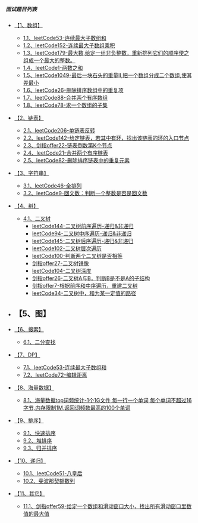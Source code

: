 ##### 面试题目列表
* [【1、数组】]()
    - [1.1、leetCode53-连续最大子数组和](../com/libin/leetcode_cn_algorithm/_0053_maxSubArray.java)
    - [1.2、leetCode152-连续最大子数组乘积]()
    - [1.3、leetCode179-最大数,给定一组非负整数，重新排列它们的顺序使之组成一个最大的整数。]()
    - [1.4、leetCode1-两数之和](../com/libin/leetcode_cn_algorithm/_0001_twoSum.java)
    - [1.5、leetCode1049-最后一块石头的重量II,把一个数组分成二个数组,使其差最小](01背包最小差值.md)
    - [1.6、leetCode26-删除排序数组中的重复项](../com/libin/leetcode_cn_algorithm/_0026_removeDuplicates.java)
    - [1.7、leetCode88-合并两个有序数组](../com/libin/leetcode_cn_algorithm/_0088_merge.java)
    - [1.8、leetCode78-求一个数组的子集]()

* [【2、链表】]()
    - [2.1、leetCode206-单链表反转]()
    - [2.2、leetCode142-给定链表，若其中有环，找出该链表的环的入口节点]()
    - [2.3、剑指offer22-链表倒数第K个节点]()
    - [2.4、leetCode21-合并两个有序链表](../com/libin/leetcode_cn_algorithm/_0021_mergeTwoLists.java)
    - [2.5、leetCode82-删除排序链表中的重复元素](../com/libin/leetcode_cn_algorithm/_0083_deleteDuplicates.java)

* [【3、字符串】]()
    - [3.1、leetCode46-全排列](../com/libin/leetcode_cn_algorithm/_0046_permute.java)
    - [3.2、leetCode9-回文数：判断一个整数是否是回文数]()

* [【4、树】]()
    - [4.1、二叉树]()
        - [leetCode144-二叉树前序遍历-递归&非递归]()
        - [leetCode94-二叉树中序遍历-递归&非递归]()
        - [leetCode145-二叉树后序遍历-递归&非递归]()
        - [leetCode102-二叉树层次遍历]()
        - [leetCode100-判断两个二叉树是否相等](../com/libin/leetcode_cn_algorithm/_0100_isSameTree.java)
        - [剑指offer27-二叉树镜像](../com/libin/leetcode_cn_algorithm/_0101_isSymmetric.java)
        - [leetCode104-二叉树深度]()
        - [剑指offer26-二叉树A与B，判断B是不是A的子结构]()
        - [剑指offer7-根据前序和中序遍历，重建二叉树]()
        - [leetCode34-二叉树中，和为某一定值的路径]()

* 【5、图】
    - 

* [【6、搜索】]()
    - [6.1、二分查找]()

* [【7、DP】]()
    - [7.1、leetCode53-连续最大子数组和]()
    - [7.2、leetCode72-编辑距离](../com/libin/leetcode_cn_algorithm/_0072_minDistance.java)

* [【8、海量数据】]()
    - [8.1、海量数据top词频统计-1个1G文件,每一行一个单词,每个单词不超过16字节,内存限制1M,返回词频数最高的100个单词]()

* [【9、排序】]()
    - [9.1、快速排序]()
    - [9.2、堆排序]()
    - [9.3、归并排序]()

* [【10、递归】]()
    - [10.1、leetCode51-八皇后]()
    - [10.2、斐波那契额数列]()

* [【11、其它】]()
    - [11.1、剑指offer59-给定一个数组和滑动窗口大小，找出所有滑动窗口里数值的最大值]()


